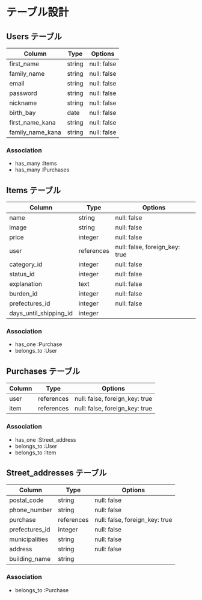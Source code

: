 # テーブル設計

## Users テーブル

| Column               | Type   | Options     |
| --------             | ------ | ----------- |
| first_name           | string | null: false |
| family_name          | string | null: false |
| email                | string | null: false |
| password             | string | null: false |
| nickname             | string | null: false |
| birth_bay            | date   | null: false |
| first_name_kana      | string | null: false |
| family_name_kana     | string | null: false |

### Association

- has_many   :Items
- has_many   :Purchases

## Items テーブル

| Column                 | Type       | Options                         |
| --------               | ------     | -----------                     |
| name                   | string     | null: false                     |
| image                  | string     | null: false                     |
| price                  | integer    | null: false                     |
| user                   | references | null: false, foreign_key: true  |
| category_id            | integer    | null: false                     |
| status_id              | integer    | null: false                     |
| explanation            | text       | null: false                     |
| burden_id              | integer    | null: false                     |
| prefectures_id         | integer    | null: false                     |
| days_until_shipping_id | integer    |                                 |

### Association

- has_one    :Purchase
- belongs_to :User

## Purchases テーブル

| Column               | Type       | Options                        |
| --------             | ------     | -----------                    |
| user                 | references | null: false, foreign_key: true |
| item                 | references | null: false, foreign_key: true |

### Association

- has_one    :Street_address
- belongs_to :User
- belongs_to :Item

## Street_addresses テーブル

| Column             | Type       | Options                        |
| --------           | ------     | -----------                    |
| postal_code        | string     | null: false                    |
| phone_number       | string     | null: false                    |
| purchase           | references | null: false, foreign_key: true |
| prefectures_id     | integer    | null: false                    |
| municipalities     | string     | null: false                    |
| address            | string     | null: false                    |
| building_name      | string     |                                |

### Association

- belongs_to :Purchase